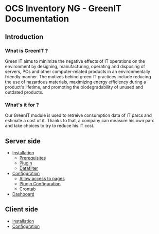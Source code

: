 # OCS Inventory NG - GreenIT Documentation

## Introduction

### What is GreenIT ?
Green IT aims to minimize the negative effects of IT operations on the environment by designing, manufacturing, operating and disposing of servers, PCs and other computer-related products in an environmentally friendly manner. The motives behind green IT practices include reducing the use of hazardous materials, maximizing energy efficiency during a product's lifetime, and promoting the biodegradability of unused and outdated products.

### What's it for ?
Our GreenIT module is used to retreive consumption data of IT parcs and estimate a cost of it. Thanks to that, a company can measure his own parc and take choices to try to reduce his IT cost.

## Server side

- [Installation](01.Server/Server-installation-and-configuration.md#installation)
    - [Prerequisites](01.Server/Server-installation-and-configuration.md#prerequisites)
    - [Plugin](01.Server/Server-installation-and-configuration.md#plugin)
    - [Datafilter](01.Server/Server-installation-and-configuration.md#datafilter)
- [Configuration](01.Server/Server-installation-and-configuration.md#configuration)
    - [Allow access to pages](01.Server/Server-installation-and-configuration.md#allow-access-to-greenit-pages)
    - [Plugin Configuration](01.Server/Server-installation-and-configuration.md#plugin-configuration)
    - [Crontab](01.Server/Server-installation-and-configuration.md#crontab)
- [Dashboard](01.Server/Dashboard.md)

## Client side

- [Installation](01.Client/Client-installation-and-configuration.md#installation)
- [Configuration](01.Client/Client-installation-and-configuration.md#configuration)